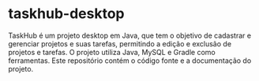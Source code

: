 # taskhub-desktop
TaskHub é um projeto desktop em Java, que tem o objetivo de cadastrar e gerenciar projetos e suas tarefas, permitindo a edição e exclusão de projetos e tarefas. O projeto utiliza Java, MySQL e Gradle como ferramentas. Este repositório contém o código fonte e a documentação do projeto.

